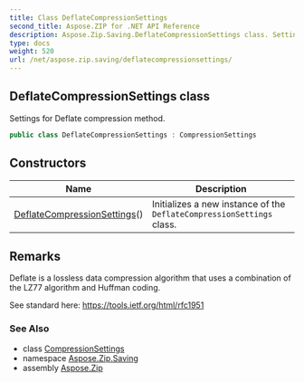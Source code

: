 ```yaml
---
title: Class DeflateCompressionSettings
second_title: Aspose.ZIP for .NET API Reference
description: Aspose.Zip.Saving.DeflateCompressionSettings class. Settings for Deflate compression method
type: docs
weight: 520
url: /net/aspose.zip.saving/deflatecompressionsettings/
---
```

## DeflateCompressionSettings class

Settings for Deflate compression method.

```csharp
public class DeflateCompressionSettings : CompressionSettings
```

## Constructors

| Name | Description |
| --- | --- |
| [DeflateCompressionSettings](deflatecompressionsettings/)() | Initializes a new instance of the `DeflateCompressionSettings` class. |

## Remarks

Deflate is a lossless data compression algorithm that uses a combination of the LZ77 algorithm and Huffman coding.

See standard here: https://tools.ietf.org/html/rfc1951

### See Also

* class [CompressionSettings](../compressionsettings/)
* namespace [Aspose.Zip.Saving](../../aspose.zip.saving/)
* assembly [Aspose.Zip](../../)


